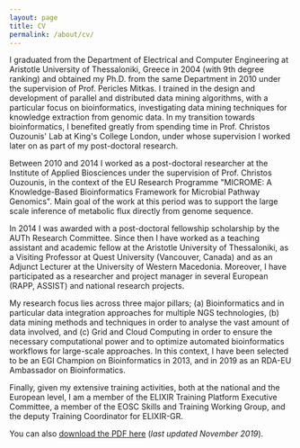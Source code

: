 ```yaml
---
layout: page
title: CV
permalink: /about/cv/
---
```


I graduated from the Department of Electrical and Computer Engineering at Aristotle University of Thessaloniki, Greece in 2004 (with 9th degree ranking) and obtained my Ph.D. from the same Department in 2010 under the supervision of Prof. Pericles Mitkas. I trained in the design and development of parallel and distributed data mining algorithms, with a particular focus on bioinformatics, investigating data mining techniques for knowledge extraction from genomic data. In my transition towards bioinformatics, I benefited greatly from spending time in Prof. Christos Ouzounis' Lab at King's College London, under whose supervision I worked later on as part of my post-doctoral research.

Between 2010 and 2014 I worked as a post-doctoral researcher at the Institute of Applied Biosciences under the supervision of Prof. Christos Ouzounis, in the context of the EU Research Programme "MICROME: A Knowledge-Based Bioinformatics Framework for Microbial Pathway Genomics". Main goal of the work at this period was to support the large scale inference of metabolic flux directly from genome sequence.

In 2014 I was awarded with a post-doctoral fellowship scholarship by the AUTh Research Committee. Since then I have worked as a teaching assistant and academic fellow at the Aristotle University of Thessaloniki, as a Visiting Professor at Quest University (Vancouver, Canada) and as an Adjunct Lecturer at the University of Western Macedonia. Moreover, I have participated as a researcher and project manager in several European (RAPP, ASSIST) and national research projects.

My research focus lies across three major pillars; (a) Bioinformatics and in particular data integration approaches for multiple NGS technologies, (b) data mining methods and techniques in order to analyse the vast amount of data involved, and (c) Grid and Cloud Computing in order to ensure the necessary computational power and to optimize automated bioinformatics workflows for large-scale approaches. In this context, I have been selected to be an EGI Champion on Bioinformatics in 2013, and in 2019 as an RDA-EU Ambassador on Bioinformatics.

Finally, given my extensive training activities, both at the national and the European level, I am a member of the ELIXIR Training Platform Executive Committee, a member of the EOSC Skills and Training Working Group, and the deputy Training Coordinator for ELIXIR-GR.

You can also [download the PDF here](/files/fpsom-cv.pdf) (_last updated November 2019_).
